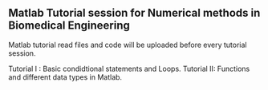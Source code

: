 ## Matlab Tutorial session for Numerical methods in Biomedical Engineering 
Matlab tutorial read files and code will be uploaded before every tutorial session.

Tutorial I : Basic condidtional statements and Loops.
Tutorial II: Functions and different data types in Matlab.
